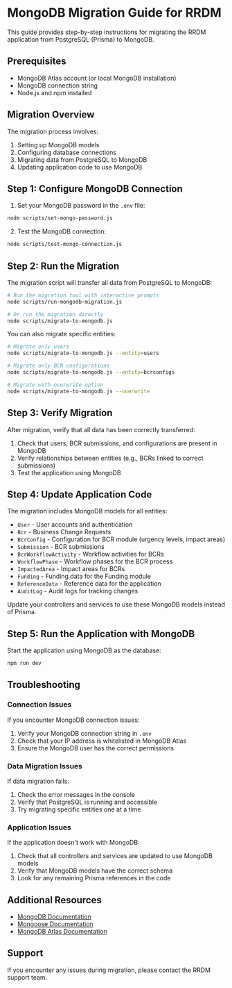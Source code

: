 # MongoDB Migration Guide for RRDM

This guide provides step-by-step instructions for migrating the RRDM application from PostgreSQL (Prisma) to MongoDB.

## Prerequisites

- MongoDB Atlas account (or local MongoDB installation)
- MongoDB connection string
- Node.js and npm installed

## Migration Overview

The migration process involves:

1. Setting up MongoDB models
2. Configuring database connections
3. Migrating data from PostgreSQL to MongoDB
4. Updating application code to use MongoDB

## Step 1: Configure MongoDB Connection

1. Set your MongoDB password in the `.env` file:

```bash
node scripts/set-mongo-password.js
```

2. Test the MongoDB connection:

```bash
node scripts/test-mongo-connection.js
```

## Step 2: Run the Migration

The migration script will transfer all data from PostgreSQL to MongoDB:

```bash
# Run the migration tool with interactive prompts
node scripts/run-mongodb-migration.js

# Or run the migration directly
node scripts/migrate-to-mongodb.js
```

You can also migrate specific entities:

```bash
# Migrate only users
node scripts/migrate-to-mongodb.js --entity=users

# Migrate only BCR configurations
node scripts/migrate-to-mongodb.js --entity=bcrconfigs

# Migrate with overwrite option
node scripts/migrate-to-mongodb.js --overwrite
```

## Step 3: Verify Migration

After migration, verify that all data has been correctly transferred:

1. Check that users, BCR submissions, and configurations are present in MongoDB
2. Verify relationships between entities (e.g., BCRs linked to correct submissions)
3. Test the application using MongoDB

## Step 4: Update Application Code

The migration includes MongoDB models for all entities:

- `User` - User accounts and authentication
- `Bcr` - Business Change Requests
- `BcrConfig` - Configuration for BCR module (urgency levels, impact areas)
- `Submission` - BCR submissions
- `BcrWorkflowActivity` - Workflow activities for BCRs
- `WorkflowPhase` - Workflow phases for the BCR process
- `ImpactedArea` - Impact areas for BCRs
- `Funding` - Funding data for the Funding module
- `ReferenceData` - Reference data for the application
- `AuditLog` - Audit logs for tracking changes

Update your controllers and services to use these MongoDB models instead of Prisma.

## Step 5: Run the Application with MongoDB

Start the application using MongoDB as the database:

```bash
npm run dev
```

## Troubleshooting

### Connection Issues

If you encounter MongoDB connection issues:

1. Verify your MongoDB connection string in `.env`
2. Check that your IP address is whitelisted in MongoDB Atlas
3. Ensure the MongoDB user has the correct permissions

### Data Migration Issues

If data migration fails:

1. Check the error messages in the console
2. Verify that PostgreSQL is running and accessible
3. Try migrating specific entities one at a time

### Application Issues

If the application doesn't work with MongoDB:

1. Check that all controllers and services are updated to use MongoDB models
2. Verify that MongoDB models have the correct schema
3. Look for any remaining Prisma references in the code

## Additional Resources

- [MongoDB Documentation](https://docs.mongodb.com/)
- [Mongoose Documentation](https://mongoosejs.com/docs/)
- [MongoDB Atlas Documentation](https://docs.atlas.mongodb.com/)

## Support

If you encounter any issues during migration, please contact the RRDM support team.
